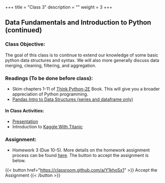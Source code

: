 +++
title = "Class 3"
description = ""
weight = 3
+++

## Data Fundamentals and Introduction to Python (continued)

### Class Objective:

The goal of this class is to continue to extend our knowledge of some basic python data structures and syntax. We will also more generally discuss data merging, cleaning, filtering, and aggregation.

### Readings (To be done before class):
- Skim chapters 1-11 of [Think Python-2E](http://greenteapress.com/wp/think-python-2e) Book.  This will give you a broader appreciation of Python programming.
- [Pandas Intro to Data Structures (series and dataframe only)](http://pandas.pydata.org/pandas-docs/stable/dsintro.html)

#### In Class Activities:
- [Presentation](https://www.dropbox.com/s/n4o9u6fws3yei3a/03-python.pptx?dl=0)
- Introduction to [Kaggle With Titanic](https://www.kaggle.com/c/titanic)

### Assignment:

- Homework 3 (Due 10-5). More details on the homework assignment process can be found [here](/mgmt6560/assignments/). The button to accept the assignment is below.

{{< button href="https://classroom.github.com/a/Y1khoSx1" >}} Accept the Assignment {{< /button >}}
